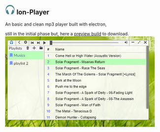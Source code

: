 ## ![Image](https://github.com/Fell-gb/Ion-Player/blob/master/img/hp32.png) Ion-Player

An basic and clean mp3 player built with electron,

still  in the initial phase but, here a  [preview build](https://github.com/Fell-gb/Ion-Player/releases) to download.
![Image](https://github.com/Fell-gb/Ion-Player/blob/master/img/screen1.png)


